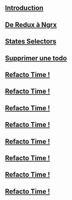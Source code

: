 ## [Introduction](https://github.com/fausfore/ngrx-guide/blob/master/documentations/introduction.md)
## [De Redux à Ngrx](https://github.com/fausfore/ngrx-guide/blob/master/documentations/step-1.md)

## [States Selectors](https://github.com/fausfore/ngrx-guide/blob/master/documentations/step-2.md)

## [Supprimer une todo](https://github.com/fausfore/ngrx-guide/blob/master/documentations/step-3.md)

## [Refacto Time !](https://github.com/fausfore/ngrx-guide/blob/master/documentations/step-4.md)

## [Refacto Time !](https://github.com/fausfore/ngrx-guide/blob/master/documentations/step-5.md)

## [Refacto Time !](https://github.com/fausfore/ngrx-guide/blob/master/documentations/step-6.md)

## [Refacto Time !](https://github.com/fausfore/ngrx-guide/blob/master/documentations/step-7.md)

## [Refacto Time !](https://github.com/fausfore/ngrx-guide/blob/master/documentations/step-8.md)

## [Refacto Time !](https://github.com/fausfore/ngrx-guide/blob/master/documentations/step-9.md)

## [Refacto Time !](https://github.com/fausfore/ngrx-guide/blob/master/documentations/step-10.md)

## [Refacto Time !](https://github.com/fausfore/ngrx-guide/blob/master/documentations/step-11.md)
<!--stackedit_data:
eyJoaXN0b3J5IjpbNDk5MTQ1Mjc3XX0=
-->